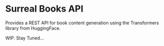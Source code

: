 # Surreal Books API
Provides a REST API for book content generation using the Transformers library from HuggingFace.

WIP. Stay Tuned...